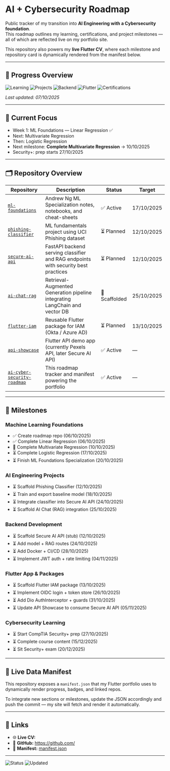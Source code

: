 # AI + Cybersecurity Roadmap

Public tracker of my transition into **AI Engineering with a Cybersecurity foundation**.  
This roadmap outlines my learning, certifications, and project milestones — all of which are reflected live on my portfolio site.

This repository also powers my **live Flutter CV**, where each milestone and repository card is dynamically rendered from the manifest below.

---

## 🧭 Progress Overview

![Learning](https://img.shields.io/badge/Learning-45%25-yellowgreen) ![Projects](https://img.shields.io/badge/Projects-20%25-yellow) ![Backend](https://img.shields.io/badge/Backend-10%25-orange) ![Flutter](https://img.shields.io/badge/Flutter-10%25-orange) ![Certifications](https://img.shields.io/badge/Certifications-0%25-orange)

_Last updated: 07/10/2025_

---

## 🧠 Current Focus

- Week 1: ML Foundations — Linear Regression ✅
- Next: Multivariate Regression
- Then: Logistic Regression
- Next milestone: **Complete Multivariate Regression** → 10/10/2025
- Security+: prep starts 27/10/2025

---

## 🗂️ Repository Overview

| Repository | Description | Status | Target |
|---|---|---|---|
| [`ml-foundations`](https://github.com/Krispy145/ml-foundations) | Andrew Ng ML Specialization notes, notebooks, and cheat-sheets | ✅ Active | 17/10/2025 |
| [`phishing-classifier`](https://github.com/Krispy145/phishing-classifier) | ML fundamentals project using UCI Phishing dataset | ⏳ Planned | 12/10/2025 |
| [`secure-ai-api`](https://github.com/Krispy145/secure-ai-api) | FastAPI backend serving classifier and RAG endpoints with security best practices | ⏳ Planned | 12/10/2025 |
| [`ai-chat-rag`](https://github.com/Krispy145/ai_chat_rag) | Retrieval-Augmented Generation pipeline integrating LangChain and vector DB | 🧩 Scaffolded | 25/10/2025 |
| [`flutter-iam`](https://github.com/Krispy145/flutter-iam) | Reusable Flutter package for IAM (Okta / Azure AD) | ⏳ Planned | 13/10/2025 |
| [`api-showcase`](https://github.com/Krispy145/api_showcase) | Flutter API demo app (currently Pexels API, later Secure AI API) | ✅ Active | — |
| [`ai-cyber-security-roadmap`](https://github.com/Krispy145/ai-cyber-security-roadmap) | This roadmap tracker and manifest powering the portfolio | ✅ Active | — |

---

## 🧩 Milestones

### Machine Learning Foundations
- ✅ Create roadmap repo (06/10/2025)
- ✅ Complete Linear Regression (06/10/2025)
- 🚀 Complete Multivariate Regression (10/10/2025)
- ⏳ Complete Logistic Regression (17/10/2025)
- ⏳ Finish ML Foundations Specialization (20/10/2025)

### AI Engineering Projects
- ⏳ Scaffold Phishing Classifier (12/10/2025)
- ⏳ Train and export baseline model (18/10/2025)
- ⏳ Integrate classifier into Secure AI API (24/10/2025)
- ⏳ Scaffold AI Chat (RAG) integration (25/10/2025)

### Backend Development
- ⏳ Scaffold Secure AI API (stub) (12/10/2025)
- ⏳ Add model + RAG routes (24/10/2025)
- ⏳ Add Docker + CI/CD (28/10/2025)
- ⏳ Implement JWT auth + rate limiting (04/11/2025)

### Flutter App & Packages
- ⏳ Scaffold Flutter IAM package (13/10/2025)
- ⏳ Implement OIDC login + token store (26/10/2025)
- ⏳ Add Dio AuthInterceptor + guards (31/10/2025)
- ⏳ Update API Showcase to consume Secure AI API (05/11/2025)

### Cybersecurity Learning
- ⏳ Start CompTIA Security+ prep (27/10/2025)
- ⏳ Complete course content (15/12/2025)
- ⏳ Sit Security+ exam (20/12/2025)

---

## 🧾 Live Data Manifest

This repository exposes a `manifest.json` that my Flutter portfolio uses to dynamically render progress, badges, and linked repos.

To integrate new sections or milestones, update the JSON accordingly and push the commit — my site will fetch and render it automatically.

---

## 🔗 Links

- 🌐 **Live CV:** <your-site>
- 🧰 **GitHub:** https://github.com/<your-username>
- 🧾 **Manifest:** [manifest.json](./manifest.json)

---

![Status](https://img.shields.io/badge/status-active-green)
![Updated](https://img.shields.io/badge/updated-07/10/2025-informational)
